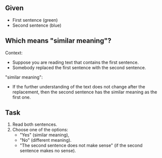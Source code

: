 ## Given
- First sentence (green)
- Second sentence (blue)

## Which means "similar meaning"?
Context:
- Suppose you are reading text that contains the first sentence.
- Somebody replaced the first sentence with the second sentence.

"similar meaning":
- If the further understanding of the text does not change after the replacement, then the second sentence has the similar meaning as the first one.

## Task
1. Read both sentences.
2. Choose one of the options: 
   - "Yes" (similar meaning), 
   - "No" (different meaning).
   - "The second sentence does not make sense" (if the second sentence makes no sense).